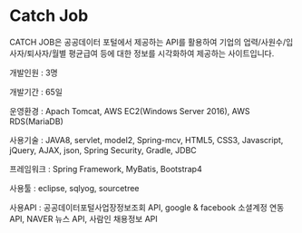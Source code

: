 # Catch Job

CATCH JOB은 공공데이터 포털에서 제공하는 API를 활용하여 기업의 업력/사원수/입사자/퇴사자/월별 평균급여 등에 대한 정보를 
시각화하여 제공하는 사이트입니다. 


개발인원  : 3명

개발기간  : 65일 


운영환경    : Apach Tomcat, AWS EC2(Windows Server 2016), AWS RDS(MariaDB)

사용기술    : JAVA8, servlet, model2, Spring-mcv, HTML5, CSS3, Javascript, jQuery, AJAX, json, Spring Security, Gradle, JDBC

프레임워크  : Spring Framework, MyBatis, Bootstrap4

사용툴     : eclipse, sqlyog, sourcetree

사용API    : 공공데이터포털사업장정보조회 API, google & facebook 소셜계정 연동 API, NAVER 뉴스 API, 사람인 채용정보 API  
